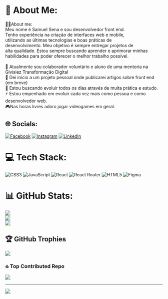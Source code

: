 # 💫 About Me:
👨‍💻About me: <br>Meu nome é Samuel Sena e sou desenvolvedor front end.<br>Tenho experiência na criação de interfaces web e mobile, <br>utilizando as últimas tecnologias e boas práticas de <br>desenvolvimento. Meu objetivo é sempre entregar projetos de<br> alta qualidade. Estou sempre buscando aprender e aprimorar minhas <br>habilidades para poder oferecer o melhor trabalho possível.<br><br>🔭 Atualmente sou colaborador voluntário e aluno de uma mentoria na Givisiez Transformação Digital<br>👯 Dei inicio a um projeto pessoal onde publicarei artigos sobre front end (em breve)<br>🌱 Estou buscando evoluir todos os dias através de muita prática e estudo.<br>⚡ Estou empenhado em evoluir cada vez mais como pessoa e como desenvolvedor web.<br>🎮Nas horas livres adoro jogar videogames em geral.



## 🌐 Socials:
[![Facebook](https://img.shields.io/badge/Facebook-%231877F2.svg?logo=Facebook&logoColor=white)](https://facebook.com/https://www.facebook.com/Samael7735/) [![Instagram](https://img.shields.io/badge/Instagram-%23E4405F.svg?logo=Instagram&logoColor=white)](https://instagram.com/https://www.instagram.com/samuu2735/) [![LinkedIn](https://img.shields.io/badge/LinkedIn-%230077B5.svg?logo=linkedin&logoColor=white)](https://linkedin.com/in/www.linkedin.com/in/samueldev066) 

# 💻 Tech Stack:
![CSS3](https://img.shields.io/badge/css3-%231572B6.svg?style=for-the-badge&logo=css3&logoColor=white) ![JavaScript](https://img.shields.io/badge/javascript-%23323330.svg?style=for-the-badge&logo=javascript&logoColor=%23F7DF1E) ![React](https://img.shields.io/badge/react-%2320232a.svg?style=for-the-badge&logo=react&logoColor=%2361DAFB) ![React Router](https://img.shields.io/badge/React_Router-CA4245?style=for-the-badge&logo=react-router&logoColor=white) ![HTML5](https://img.shields.io/badge/html5-%23E34F26.svg?style=for-the-badge&logo=html5&logoColor=white) 	![Figma](https://img.shields.io/badge/figma-%23F24E1E.svg?style=for-the-badge&logo=figma&logoColor=white)
# 📊 GitHub Stats:
![](https://github-readme-stats.vercel.app/api?username=Samael7735&theme=dark&hide_border=false&include_all_commits=true&count_private=true)<br/>
![](https://github-readme-streak-stats.herokuapp.com/?user=Samael7735&theme=dark&hide_border=false)<br/>
![](https://github-readme-stats.vercel.app/api/top-langs/?username=Samael7735&theme=dark&hide_border=false&include_all_commits=true&count_private=true&layout=compact)

## 🏆 GitHub Trophies
![](https://github-profile-trophy.vercel.app/?username=Samael7735&theme=radical&no-frame=false&no-bg=false&margin-w=4)

### 🔝 Top Contributed Repo
![](https://github-contributor-stats.vercel.app/api?username=Samael7735&limit=5&theme=dark&combine_all_yearly_contributions=true)

---
[![](https://visitcount.itsvg.in/api?id=Samael7735&icon=0&color=0)](https://visitcount.itsvg.in)

<!-- Proudly created with GPRM ( https://gprm.itsvg.in ) -->